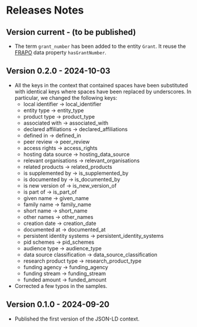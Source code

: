 # Releases Notes

## Version current - (to be published)
* The term `grant_number` has been added to the entity `Grant`. It reuse the [FRAPO](https://w3id.org/spar/frapo) data property `hasGrantNumber`.

## Version 0.2.0 - 2024-10-03

* All the keys in the context that contained spaces have been substituted with identical keys where spaces have been replaced by underscores. In particular, we changed the following keys:
  * local identifier -> local_identifier
  * entity type -> entity_type
  * product type -> product_type
  * associated with -> associated_with
  * declared affiliations -> declared_affiliations
  * defined in -> defined_in
  * peer review -> peer_review
  * access rights -> access_rights
  * hosting data source -> hosting_data_source
  * relevant organisations -> relevant_organisations
  * related products -> related_products
  * is supplemented by -> is_supplemented_by
  * is documented by -> is_documented_by
  * is new version of -> is_new_version_of
  * is part of -> is_part_of
  * given name -> given_name
  * family name -> family_name
  * short name -> short_name
  * other names -> other_names
  * creation date -> creation_date
  * documented at -> documented_at
  * persistent identity systems -> persistent_identity_systems
  * pid schemes -> pid_schemes
  * audience type -> audience_type
  * data source classification -> data_source_classification
  * research product type -> research_product_type
  * funding agency -> funding_agency
  * funding stream -> funding_stream
  * funded amount -> funded_amount
* Corrected a few typos in the samples.

## Version 0.1.0 - 2024-09-20

* Published the first version of the JSON-LD context.